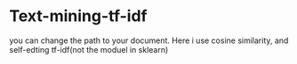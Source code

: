# Text-mining-tf-idf
you can change the path to your document.
Here i use cosine similarity, and self-edting tf-idf(not the moduel in sklearn)
